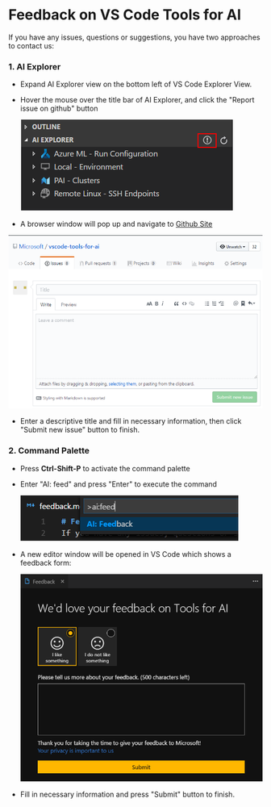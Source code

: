# Feedback on VS Code Tools for AI
If you have any issues, questions or suggestions, you have two approaches to contact us:

### 1. AI Explorer

- Expand AI Explorer view on the bottom left of VS Code Explorer View.
- Hover the mouse over the title bar of AI Explorer, and click the "Report issue on github" button

  ![ai-explorer](/docs/media/feedback/ai-explorer.png)

-  A browser window will pop up and navigate to [Github Site](https://github.com/Microsoft/vscode-tools-for-ai/issues/new)

  ![github-new-issue](/docs/media/feedback/github-new-issue.png)

- Enter a descriptive title and fill in necessary information, then click "Submit new issue" button to finish.

### 2. Command Palette

- Press **Ctrl-Shift-P** to activate the command palette
- Enter "AI: feed" and press "Enter" to execute the command

  ![github-new-issue](/docs/media/feedback/command-ai-feed.png)

- A new editor window will be opened in VS Code which shows a feedback form:

  ![github-new-issue](/docs/media/feedback/ai-feedback-form.png)

- Fill in necessary information and press "Submit" button to finish.